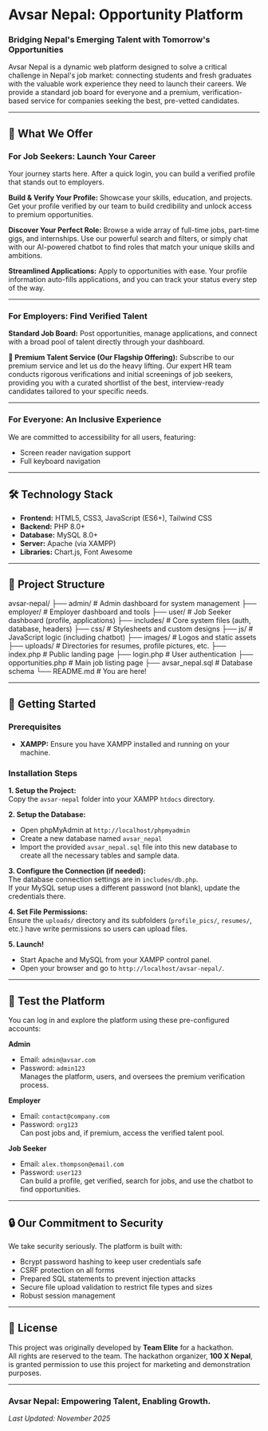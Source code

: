# Avsar Nepal: Opportunity Platform  
### Bridging Nepal's Emerging Talent with Tomorrow's Opportunities

Avsar Nepal is a dynamic web platform designed to solve a critical challenge in Nepal's job market: connecting students and fresh graduates with the valuable work experience they need to launch their careers. We provide a standard job board for everyone and a premium, verification-based service for companies seeking the best, pre-vetted candidates.

---

## 🌟 What We Offer

### For Job Seekers: Launch Your Career  
Your journey starts here. After a quick login, you can build a verified profile that stands out to employers.

**Build & Verify Your Profile:** Showcase your skills, education, and projects. Get your profile verified by our team to build credibility and unlock access to premium opportunities.

**Discover Your Perfect Role:** Browse a wide array of full-time jobs, part-time gigs, and internships. Use our powerful search and filters, or simply chat with our AI-powered chatbot to find roles that match your unique skills and ambitions.

**Streamlined Applications:** Apply to opportunities with ease. Your profile information auto-fills applications, and you can track your status every step of the way.

---

### For Employers: Find Verified Talent  
**Standard Job Board:** Post opportunities, manage applications, and connect with a broad pool of talent directly through your dashboard.

**🌟 Premium Talent Service (Our Flagship Offering):** Subscribe to our premium service and let us do the heavy lifting. Our expert HR team conducts rigorous verifications and initial screenings of job seekers, providing you with a curated shortlist of the best, interview-ready candidates tailored to your specific needs.

---

### For Everyone: An Inclusive Experience  
We are committed to accessibility for all users, featuring:

- Screen reader navigation support  
- Full keyboard navigation  

---

## 🛠 Technology Stack

- **Frontend:** HTML5, CSS3, JavaScript (ES6+), Tailwind CSS  
- **Backend:** PHP 8.0+  
- **Database:** MySQL 8.0+  
- **Server:** Apache (via XAMPP)  
- **Libraries:** Chart.js, Font Awesome  

---

## 📁 Project Structure
avsar-nepal/
├── admin/ # Admin dashboard for system management
├── employer/ # Employer dashboard and tools
├── user/ # Job Seeker dashboard (profile, applications)
├── includes/ # Core system files (auth, database, headers)
├── css/ # Stylesheets and custom designs
├── js/ # JavaScript logic (including chatbot)
├── images/ # Logos and static assets
├── uploads/ # Directories for resumes, profile pictures, etc.
├── index.php # Public landing page
├── login.php # User authentication
├── opportunities.php # Main job listing page
├── avsar_nepal.sql # Database schema
└── README.md # You are here!

---

## 🚀 Getting Started

### Prerequisites  
- **XAMPP:** Ensure you have XAMPP installed and running on your machine.

### Installation Steps  

**1. Setup the Project:**  
Copy the `avsar-nepal` folder into your XAMPP `htdocs` directory.

**2. Setup the Database:**  
- Open phpMyAdmin at `http://localhost/phpmyadmin`  
- Create a new database named `avsar_nepal`  
- Import the provided `avsar_nepal.sql` file into this new database to create all the necessary tables and sample data.

**3. Configure the Connection (if needed):**  
The database connection settings are in `includes/db.php`.  
If your MySQL setup uses a different password (not blank), update the credentials there.

**4. Set File Permissions:**  
Ensure the `uploads/` directory and its subfolders (`profile_pics/`, `resumes/`, etc.) have write permissions so users can upload files.

**5. Launch!**  
- Start Apache and MySQL from your XAMPP control panel.  
- Open your browser and go to `http://localhost/avsar-nepal/`.

---

## 👥 Test the Platform

You can log in and explore the platform using these pre-configured accounts:

**Admin**  
- Email: `admin@avsar.com`  
- Password: `admin123`  
Manages the platform, users, and oversees the premium verification process.

**Employer**  
- Email: `contact@company.com`  
- Password: `org123`  
Can post jobs and, if premium, access the verified talent pool.

**Job Seeker**  
- Email: `alex.thompson@email.com`  
- Password: `user123`  
Can build a profile, get verified, search for jobs, and use the chatbot to find opportunities.

---

## 🔒 Our Commitment to Security

We take security seriously. The platform is built with:

- Bcrypt password hashing to keep user credentials safe  
- CSRF protection on all forms  
- Prepared SQL statements to prevent injection attacks  
- Secure file upload validation to restrict file types and sizes  
- Robust session management  

---

## 📄 License

This project was originally developed by **Team Elite** for a hackathon.  
All rights are reserved to the team. The hackathon organizer, **100 X Nepal**, is granted permission to use this project for marketing and demonstration purposes.

---

### Avsar Nepal: Empowering Talent, Enabling Growth.  
_Last Updated: November 2025_
